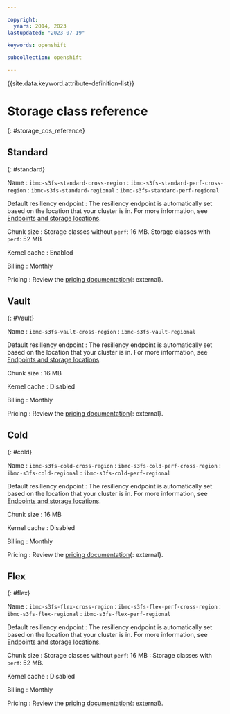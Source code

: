 ```yaml
---

copyright:
  years: 2014, 2023
lastupdated: "2023-07-19"

keywords: openshift

subcollection: openshift

---
```


{{site.data.keyword.attribute-definition-list}}




# Storage class reference
{: #storage_cos_reference}

## Standard
{: #standard}


Name
:   `ibmc-s3fs-standard-cross-region`
:   `ibmc-s3fs-standard-perf-cross-region`
:   `ibmc-s3fs-standard-regional`
:   `ibmc-s3fs-standard-perf-regional`


Default resiliency endpoint
:   The resiliency endpoint is automatically set based on the location that your cluster is in. For more information, see [Endpoints and storage locations](/docs/cloud-object-storage?topic=cloud-object-storage-endpoints).

Chunk size
:   Storage classes without `perf`: 16 MB. Storage classes with `perf`: 52 MB


Kernel cache
:   Enabled

Billing
:   Monthly

Pricing
:   Review the [pricing documentation](https://cloud.ibm.com/objectstorage/create){: external}.


## Vault
{: #Vault}



Name
:   `ibmc-s3fs-vault-cross-region`
:   `ibmc-s3fs-vault-regional`

Default resiliency endpoint
:   The resiliency endpoint is automatically set based on the location that your cluster is in. For more information, see [Endpoints and storage locations](/docs/cloud-object-storage?topic=cloud-object-storage-endpoints).

Chunk size
:   16 MB

Kernel cache
:   Disabled

Billing
:   Monthly

Pricing
:   Review the [pricing documentation](https://cloud.ibm.com/objectstorage/create){: external}.

## Cold
{: #cold}


Name
:   `ibmc-s3fs-cold-cross-region`
:   `ibmc-s3fs-cold-perf-cross-region`
:   `ibmc-s3fs-cold-regional`
:   `ibmc-s3fs-cold-perf-regional`

Default resiliency endpoint
:   The resiliency endpoint is automatically set based on the location that your cluster is in. For more information, see [Endpoints and storage locations](/docs/cloud-object-storage?topic=cloud-object-storage-endpoints).

Chunk size
:   16 MB

Kernel cache
:   Disabled

Billing
:   Monthly

Pricing
:   Review the [pricing documentation](https://cloud.ibm.com/objectstorage/create){: external}.

## Flex
{: #flex}


Name
:   `ibmc-s3fs-flex-cross-region`
:   `ibmc-s3fs-flex-perf-cross-region`
:   `ibmc-s3fs-flex-regional`
:   `ibmc-s3fs-flex-perf-regional`

Default resiliency endpoint
:   The resiliency endpoint is automatically set based on the location that your cluster is in. For more information, see [Endpoints and storage locations](/docs/cloud-object-storage?topic=cloud-object-storage-endpoints).

Chunk size
:   Storage classes without `perf`: 16 MB
:   Storage classes with `perf`: 52 MB.

Kernel cache
:   Disabled

Billing
:   Monthly

Pricing
:  Review the [pricing documentation](https://cloud.ibm.com/objectstorage/create){: external}.


